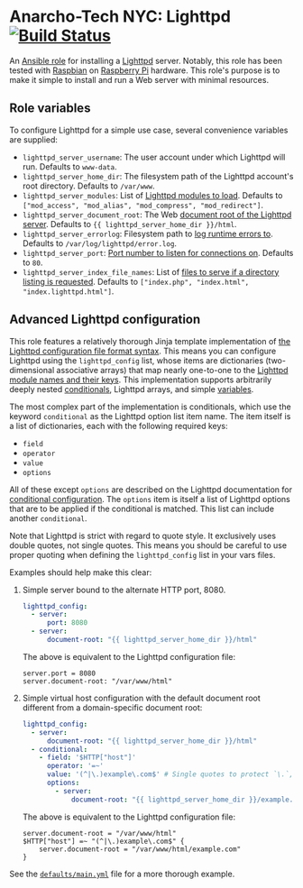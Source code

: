 # Anarcho-Tech NYC: Lighttpd [![Build Status](https://travis-ci.org/AnarchoTechNYC/ansible-role-lighttpd.svg?branch=master)](https://travis-ci.org/AnarchoTechNYC/ansible-role-lighttpd)

An [Ansible role](https://docs.ansible.com/ansible/latest/user_guide/playbooks_reuse_roles.html) for installing a [Lighttpd](http://radicale.org/) server. Notably, this role has been tested with [Raspbian](https://www.raspbian.org/) on [Raspberry Pi](https://www.raspberrypi.org/) hardware. This role's purpose is to make it simple to install and run a Web server with minimal resources.

## Role variables

To configure Lighttpd for a simple use case, several convenience variables are supplied:

* `lighttpd_server_username`: The user account under which Lighttpd will run. Defaults to `www-data`.
* `lighttpd_server_home_dir`: The filesystem path of the Lighttpd account's root directory. Defaults to `/var/www`.
* `lighttpd_server_modules`: List of [Lighttpd modules to load](https://redmine.lighttpd.net/projects/lighttpd/wiki/Server_modulesDetails). Defaults to `["mod_access", "mod_alias", "mod_compress", "mod_redirect"]`.
* `lighttpd_server_document_root`: The Web [document root of the Lighttpd server](https://redmine.lighttpd.net/projects/lighttpd/wiki/Server_document-rootDetails). Defaults to `{{ lighttpd_server_home_dir }}/html`.
* `lighttpd_server_errorlog`: Filesystem path to [log runtime errors to](https://redmine.lighttpd.net/projects/lighttpd/wiki/Server_errorlogDetails). Defaults to `/var/log/lighttpd/error.log`.
* `lighttpd_server_port`: [Port number to listen for connections on](https://redmine.lighttpd.net/projects/lighttpd/wiki/Server_portDetails). Defaults to `80`.
* `lighttpd_server_index_file_names`: List of [files to serve if a directory listing is requested](https://redmine.lighttpd.net/projects/lighttpd/wiki/Index-file-names_Details). Defaults to `["index.php", "index.html", "index.lighttpd.html"]`.

## Advanced Lighttpd configuration

This role features a relatively thorough Jinja template implementation of [the Lighttpd configuration file format syntax](https://redmine.lighttpd.net/projects/lighttpd/wiki/Docs_Configuration#BNF-like-notation-of-the-basic-syntax). This means you can configure Lighttpd using the `lighttpd_config` list, whose items are dictionaries (two-dimensional associative arrays) that map nearly one-to-one to the [Lighttpd module names and their keys](https://redmine.lighttpd.net/projects/lighttpd/wiki/Docs_ConfigurationOptions#Configuration-File-Options). This implementation supports arbitrarily deeply nested [conditionals](https://redmine.lighttpd.net/projects/lighttpd/wiki/Docs_Configuration#Conditional-Configuration), Lighttpd arrays, and simple [variables](https://redmine.lighttpd.net/projects/lighttpd/wiki/Docs_Configuration#Using-variables).

The most complex part of the implementation is conditionals, which use the keyword `conditional` as the Lighttpd option list item name. The item itself is a list of dictionaries, each with the following required keys:

* `field`
* `operator`
* `value`
* `options`

All of these except `options` are described on the Lighttpd documentation for [conditional configuration](https://redmine.lighttpd.net/projects/lighttpd/wiki/Docs_Configuration#Conditional-Configuration). The `options` item is itself a list of Lighttpd options that are to be applied if the conditional is matched. This list can include another `conditional`.

Note that Lighttpd is strict with regard to quote style. It exclusively uses double quotes, not single quotes. This means you should be careful to use proper quoting when defining the `lighttpd_config` list in your vars files.

Examples should help make this clear:

1. Simple server bound to the alternate HTTP port, 8080.
    ```yml
    lighttpd_config:
      - server:
          port: 8080
      - server:
          document-root: "{{ lighttpd_server_home_dir }}/html"
    ```
    The above is equivalent to the Lighttpd configuration file:
    ```
    server.port = 8080
    server.document-root: "/var/www/html"
    ```
1. Simple virtual host configuration with the default document root different from a domain-specific document root:
    ```yml
    lighttpd_config:
      - server:
          document-root: "{{ lighttpd_server_home_dir }}/html"
      - conditional:
        - field: '$HTTP["host"]'
          operator: '=~'
          value: '(^|\.)example\.com$' # Single quotes to protect `\.`, which is a Jinja2 escape sequence.
          options:
            - server:
                document-root: "{{ lighttpd_server_home_dir }}/example.com"
    ```
    The above is equivalent to the Lighttpd configuration file:
    ```
    server.document-root = "/var/www/html"
    $HTTP["host"] =~ "(^|\.)example\.com$" {
        server.document-root = "/var/www/html/example.com"
    }
    ```

See the [`defaults/main.yml`](defaults/main.yml) file for a more thorough example.
